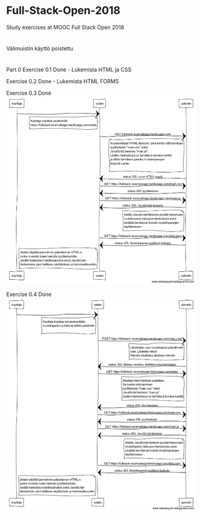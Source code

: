 # Full-Stack-Open-2018
Study exercises at MOOC Full Stack Open 2018
#
 Välimuistin käyttö poistettu
#
Part 0
Exercise 0.1 Done - Lukemista HTML ja CSS

Exercise 0.2 Done - Lukemista HTML FORMS

Exercise 0.3 Done
![ref](./Exercise_03.png)

Exercise 0.4 Done
![ref](./Exercise_04.png)